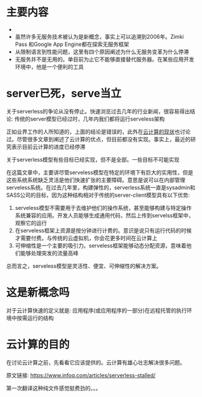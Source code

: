 # 主要内容
- 
- 虽然许多无服务技术被认为是新概念，事实上可以追溯到2006年。Zimki Pass 和Google App Engine都在探索无服务框架
- 从限制语言到性能问题，这里有四个原因阐述为什么无服务变革为什么停滞
- 无服务并不是无用的。单目前为止它不能够直接替代服务器。在某些应用开发环境中，他是一个便利的工具

# server已死，serve当立
关于serverless的争论从没有停止。快速浏览过去几年的行业新闻，很容易得出结论: 传统的server模型已经过时，几年内我们都将运行serveless架构

正如业界工作的人所知道的，上面的结论是错误的，此外在[云计算的现状](https://www.infoq.com/presentations/state-serverless-computing/)也讨论过。尽管很多文章到阐述了云计算的优点，但目前都没有实现。事实上，最近的研究表示目前云计算的进度已经停滞

关于serverless模型有些目标已经实现，但不是全部。一些目标不可能实现

在这篇文章中，主要讲尽管serveless模型在特定的环境下有巨大的实用性，但是这些系统系统缺乏灵活是他们快速扩张的主要障碍。意思是说可以在内部管理serveless系统。在过去几年里，构建弹性的，serverless系统一直是sysadmin和SASS公司的目标，因为这种结构相对于传统的server-client模型具有以下优势:
1. serveless模型不需要用于去维护他们的操作系统，甚至能够构建与特定操作系统兼容的应用。开发人员能够生成通用代码，然后上传到servelss框架中，观察它的运行
2. 在serveless框架上资源是按分钟进行计费的。意识是说只有运行代码的时候才需要付费。与传统的云虚拟机，你会花更多时间在云计算上
3. 可伸缩性是一个主要的吸引力。serveless框架能够动态分配资源，意味着他们能够处理突发的流量高峰

总而言之，serveless模型是灵活性、便宜、可伸缩性的解决方案。

# 这是新概念吗




对于云计算快速的定义就是: 应用程序(或应用程序的一部分)在远程托管的执行环境中按需运行的结构

# 云计算的目的
在讨论云计算之前，先看看它应该提供的。云计算有雄心壮志解决很多问题。

原文链接: https://www.infoq.com/articles/serverless-stalled/

第一次翻译这种纯文件感觉挺费劲的。。。
